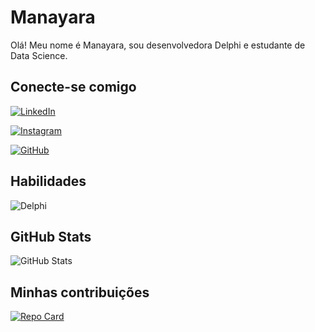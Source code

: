 
# Manayara
Olá! Meu nome é Manayara, sou desenvolvedora Delphi e estudante de Data Science.

## Conecte-se comigo
[![LinkedIn](https://img.shields.io/badge/LinkedIn-000?style=for-the-badge&logo=linkedin&logoColor=0E76A8)](https://www.linkedin.com/in/manayara-rodrigues-27631a122/)

[![Instagram](https://img.shields.io/badge/Instagram-000?style=for-the-badge&logo=instagram)](https://instagram.com/manayararodrigues)

[![GitHub](https://img.shields.io/badge/github-000?style=for-the-badge&logo=github)](https://github.com/Manayara)

## Habilidades
![Delphi](https://img.shields.io/badge/Delphi-000?style=for-the-badge&logo=delphi&logoColor=823085)
## GitHub Stats
![GitHub Stats](https://github-readme-stats.vercel.app/api?username=Manayara&theme=transparent&bg_color=000&border_color=30A3DC&show_icons=true&icon_color=30A3DC&title_color=E94D5F&text_color=FFF&hide_title=true&hide=stars)
## Minhas contribuições
[![Repo Card](https://github-readme-stats.vercel.app/api/pin/?username=Manayara&repo=dio-lab-open-source&bg_color=000&border_color=30A3DC&show_icons=true&icon_color=30A3DC&title_color=E94D5F&text_color=FFF)](https://https://github.com/Manayara/dio-lab-open-source)
